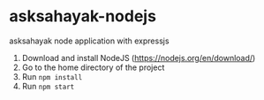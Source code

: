 # asksahayak-nodejs
asksahayak node application with expressjs

1. Download and install NodeJS (https://nodejs.org/en/download/)
2. Go to the home directory of the project
3. Run `npm install`
3. Run `npm start`
